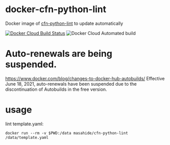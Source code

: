 # docker-cfn-python-lint
Docker image of [cfn-python-lint](https://hub.docker.com/r/masahide/cfn-python-lint) to update automatically

[![Docker Cloud Build Status](https://img.shields.io/docker/cloud/build/masahide/cfn-python-lint)](https://hub.docker.com/repository/docker/masahide/cfn-python-lint) ![Docker Cloud Automated build](https://img.shields.io/docker/cloud/automated/masahide/cfn-python-lint)

# Auto-renewals are being suspended.

https://www.docker.com/blog/changes-to-docker-hub-autobuilds/
Effective June 18, 2021, auto-renewals have been suspended due to the discontinuation of Autobuilds in the free version.


# usage

lint template.yaml:

```bash:
docker run --rm -v $PWD:/data masahide/cfn-python-lint /data/template.yaml
```
